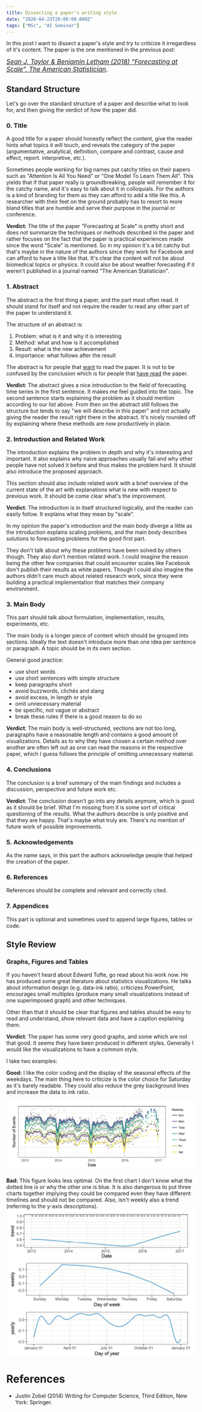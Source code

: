 ```yaml
---
title: Dissecting a paper's writing style
date: "2020-04-23T20:00:00.000Z"
tags: ["MSc", "AI Seminar"]
---
```


In this post I want to dissect a paper's style and try to criticize it irregardless of it's content.
The paper is the one mentioned in the previous post:

<span style="font-size: 1.2em"> _[Sean J. Taylor & Benjamin Letham (2018) “Forecasting at Scale”, The American Statistician](https://amstat.tandfonline.com/doi/full/10.1080/00031305.2017.1380080)_.</span>

## Standard Structure

Let's go over the standard structure of a paper and describe what to look for, and then giving the verdict of how the
paper did.

### 0. Title

A good title for a paper should honestly reflect the content, give the reader hints what topics it will touch,
and reveals the category of the paper (argumentative, analytical, definition, compare and contrast, cause and effect, report.
interpretive, etc.).

Sometimes people working for big names put catchy titles on their papers such as "Attention Is
All You Need" or "One Model To Learn Them All". This yields that if that paper really is groundbreaking, people will
remember it for the catchy name, and it's easy to talk about it in colloquials. For the authors is a kind of branding
for them as they can afford to add a title like this. A researcher with their feet on the ground probably has to resort
to more bland titles that are humble and serve their purpose in the journal or conference.

**Verdict**: The title of the paper "Forecasting at Scale" is pretty short and does not summarize the techniques or methods
described in the paper and rather focuses on the fact that the paper is practical experiences made since the word "Scale"
is mentioned. So in my opinion it's a bit catchy but that's maybe in the nature of the authors since they work for Facebook
and can afford to have a title like that. It's clear the content will not be about biomedical topics or physics.
It could also be about weather forecasting if it weren't published in a journal named "The American Statistician".

### 1. Abstract

The abstract is the first thing a paper, and the part most often read. It should stand for itself and not require the
reader to read any other part of the paper to understand it.

The structure of an abstract is:

1. Problem: what is it and why it is interesting
2. Method: what and how is it accomplished
3. Result: what is the new achievement
4. Importance: what follows after the result

The abstract is for people that <ins>want</ins> to read the paper. It is not to be confused by the conclusion which is for
people that <ins>have read</ins> the paper.

**Verdict**: The abstract gives a nice introduction to the field of forecasting time series in the first sentence. It makes me
feel guided into the topic. The second sentence starts explaining the problem as it should mention according to our list
above. From then on the abstract still follows the structure but tends to say "we will describe in this paper" and not
actually giving the reader the result right there in the abstract. It's nicely rounded off by explaining where these
methods are now productively in place.

### 2. Introduction and Related Work

The introduction explains the problem in depth and why it's interesting and important. It also explains why naive approaches
usually fail and why other people have not solved it before and thus makes the problem hard. It should also introduce
the proposed approach.

This section should also include related work with a brief overview of the current state of the art with explanations
what is new with respect to previous work. It should be come clear what's the improvement.

**Verdict**: The introduction is in itself structured logically, and the reader can easily follow. It explains what they
mean by "scale".

In my opinion the paper's introduction and the main body diverge a little as the introduction explains scaling problems,
and the main body describes solutions to forecasting problems for the good first part.

They don't talk about why these problems have been solved by others though. They also don't mention
related work. I could imagine the reason being the other few companies that could encounter scales like Facebook don't
publish their results as white papers. Though I could also imagine the authors didn't care much about related research work,
since they were building a practical implementation that matches their company environment.

### 3. Main Body

This part should talk about formulation, implementation, results, experiments, etc.

The main body is a longer piece of content which should be grouped into sections. Ideally the text doesn't introduce
more than one idea per sentence or paragraph. A topic should be in its own section.

General good practice:

- use short words
- use short sentences with simple structure
- keep paragraphs short
- avoid buzzwords, clichés and slang
- avoid excess, in length or style
- omit unnecessary material
- be specific, not vague or abstract
- break these rules if there is a good reason to do so

**Verdict**: The main body is well-structured, sections are not too long, paragraphs have a reasonable length and contains
a good amount of visualizations. Details as to why they have chosen a certain method over another are often left out
as one can read the reasons in the respective paper, which I guess follows the principle of omitting unnecessary material.

### 4. Conclusions

The conclusion is a brief summary of the main findings and includes a discussion, perspective and future work etc.

**Verdict**: The conclusion doesn't go into any details anymore, which is good as it should be brief. What I'm missing from it is
some sort of critical questioning of the results. What the authors describe is only positive and that they are happy.
That's maybe what truly are. There's no mention of future work of possible improvements.

### 5. Acknowledgements

As the name says, in this part the authors acknowledge people that helped the creation of the paper.

### 6. References

References should be complete and relevant and correctly cited.

### 7. Appendices

This part is optional and sometimes used to append large figures, tables or code.

## Style Review

### Graphs, Figures and Tables

If you haven't heard about Edward Tufte, go read about his work now. He has produced some great literature about
statistics visualizations. He talks about information design (e.g. data-ink ratio), criticizes PowerPoint, encourages
small multiples (produce many small visualizations instead of one superimposed graph) and other techniques.

Other than that it should be clear that figures and tables should be easy to read and understand, show relevant data
and have a caption explaining them.

**Verdict**: The paper has some very good graphs, and some which are not that good. It seems they have been produced
in different styles. Generally I would like the visualizations to have a common style.

I take two examples:

**Good:** I like the color coding and the display of the seasonal effects of the weekdays. The main thing here to criticize
is the color choice for Saturday as it's barely readable. They could also reduce the grey background lines and increase
the data to ink ratio.

![Good figure showing time series](good-fig.png)

**Bad:** This figure looks less optimal. On the first chart I don't know what the dotted line is or why the other one is blue.
It is also dangerous to put three charts together implying they could be compared even they have different timelines
and should not be compared. Also, isn't weekly also a trend (referring to the y-axis descriptions).
![Bad figure showing component of forecast](bad-fig.png)

# References

- Justin Zobel (2014) Writing for Computer Science, Third Edition, New York: Springer.
